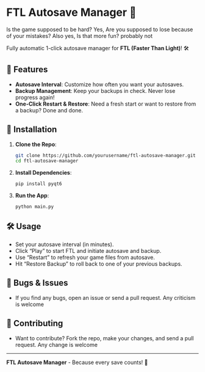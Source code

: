 # FTL Autosave Manager 🚀

Is the game supposed to be hard? Yes,
Are you supposed to lose because of your mistakes? Also yes,
Is that more fun? probably not

Fully automatic 1-click autosave manager for **FTL (Faster Than Light)**! 🛠️

## 🚀 Features

- **Autosave Interval**: Customize how often you want your autosaves.
- **Backup Management**: Keep your backups in check. Never lose progress again!
- **One-Click Restart & Restore**: Need a fresh start or want to restore from a backup? Done and done.

## 💾 Installation

1. **Clone the Repo**:

    ```bash
    git clone https://github.com/yourusername/ftl-autosave-manager.git
    cd ftl-autosave-manager
    ```

2. **Install Dependencies**:

    ```bash
    pip install pyqt6
    ```

3. **Run the App**:

    ```bash
    python main.py
    ```

## 🛠️ Usage

- Set your autosave interval (in minutes).
- Click “Play” to start FTL and initiate autosave and backup.
- Use “Restart” to refresh your game files from autosave.
- Hit “Restore Backup” to roll back to one of your previous backups.

## 🐛 Bugs & Issues

- If you find any bugs, open an issue or send a pull request. Any criticism is welcome

## 🌟 Contributing

- Want to contribute? Fork the repo, make your changes, and send a pull request. Any change is welcome

---

**FTL Autosave Manager** - Because every save counts! 🚀
